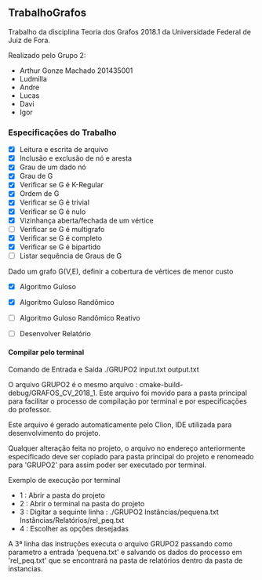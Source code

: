 ## TrabalhoGrafos

Trabalho da disciplina Teoria dos Grafos 2018.1 da Universidade Federal de Juiz de Fora. 

Realizado pelo Grupo 2:
- Arthur Gonze Machado 201435001
- Ludmilla
- Andre
- Lucas
- Davi
- Igor

### Especificações do Trabalho

- [x] Leitura e escrita de arquivo
- [x] Inclusão e exclusão de nó e aresta
- [x] Grau de um dado nó
- [x] Grau de G
- [x] Verificar se G é K-Regular
- [x] Ordem de G
- [x] Verificar se G é trivial
- [x] Verificar se G é nulo
- [x] Vizinhança aberta/fechada de um vértice
- [ ] Verificar se G é multigrafo
- [x] Verificar se G é completo
- [x] Verificar se G é bipartido
- [ ] Listar sequência de Graus de G

Dado um grafo G(V,E), definir a cobertura de vértices de menor custo
- [x] Algoritmo Guloso
- [x] Algoritmo Guloso Randômico
- [ ] Algoritmo Guloso Randômico Reativo
- [ ] Desenvolver Relatório


#### Compilar pelo terminal

Comando de Entrada e Saída
./GRUPO2 input.txt output.txt

O arquivo GRUPO2 é o mesmo arquivo : cmake-build-debug/GRAFOS_CV_2018_1. Este arquivo foi movido para a pasta principal para facilitar o processo de compilação por terminal e por especificações do professor. 

Este arquivo é gerado automaticamente pelo Clion, IDE utilizada para desenvolvimento do projeto. 

Qualquer alteração feita no projeto, o arquivo no endereço anteriormente especificado deve ser copiado para pasta principal do projeto e renomeado para 'GRUPO2' para assim poder ser executado por terminal.

Exemplo de execução por terminal
- 1 : Abrir a pasta do projeto
- 2 : Abrir o terminal na pasta do projeto
- 3 : Digitar a sequinte linha : ./GRUPO2 Instâncias/pequena.txt Instâncias/Relatórios/rel_peq.txt
- 4 : Escolher as opções desejadas

A 3ª linha das instruções executa o arquivo GRUPO2 passando como parametro a entrada 'pequena.txt' e salvando os dados do processo em 'rel_peq.txt' que se encontrará na pasta de relatórios dentro da pasta de instancias.





